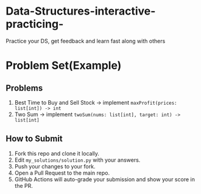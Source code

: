 # Data-Structures-interactive-practicing-
Practice your DS, get feedback and learn fast along with others 

# Problem Set(Example)

## Problems
1. Best Time to Buy and Sell Stock → implement `maxProfit(prices: list[int]) -> int`
2. Two Sum → implement `twoSum(nums: list[int], target: int) -> list[int]`

## How to Submit
1. Fork this repo and clone it locally.
2. Edit `my_solutions/solution.py` with your answers.
3. Push your changes to your fork.
4. Open a Pull Request to the main repo.
5. GitHub Actions will auto-grade your submission and show your score in the PR.

